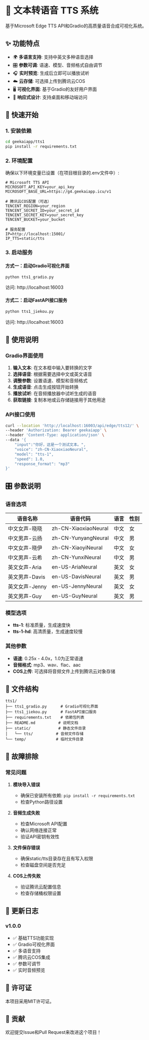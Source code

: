 # 🎵 文本转语音 TTS 系统

基于Microsoft Edge TTS API和Gradio的高质量语音合成可视化系统。

## ✨ 功能特点

- 🌍 **多语言支持**: 支持中英文多种语音选择
- 🎛️ **参数可调**: 语速、模型、音频格式自由调节
- 🎧 **实时预览**: 生成后立即可以播放试听
- ☁️ **云存储**: 可选择上传到腾讯云COS
- 🖥️ **可视化界面**: 基于Gradio的友好用户界面
- 📱 **响应式设计**: 支持桌面和移动端访问

## 🚀 快速开始

### 1. 安装依赖

```bash
cd geekaiapp/tts1
pip install -r requirements.txt
```

### 2. 环境配置

确保以下环境变量已设置（在项目根目录的.env文件中）:

```env
# Microsoft TTS API
MICROSOFT_API_KEY=your_api_key
MICROSOFT_BASE_URL=https://g4.geekaiapp.icu/v1

# 腾讯云COS配置（可选）
TENCENT_REGION=your_region
TENCENT_SECRET_ID=your_secret_id
TENCENT_SECRET_KEY=your_secret_key
TENCENT_BUCKET=your_bucket

# 服务配置
IP=http://localhost:15001/
IP_TTS=static/tts
```

### 3. 启动服务

#### 方式一：启动Gradio可视化界面

```bash
python tts1_gradio.py
```

访问: http://localhost:16003

#### 方式二：启动FastAPI接口服务

```bash
python tts1_jiekou.py
```

访问: http://localhost:16003

## 📖 使用说明

### Gradio界面使用

1. **输入文本**: 在文本框中输入要转换的文字
2. **选择语音**: 根据需要选择中文或英文语音
3. **调整参数**: 设置语速、模型和音频格式
4. **生成语音**: 点击生成按钮开始转换
5. **播放试听**: 在音频播放器中试听生成的语音
6. **获取链接**: 复制本地或云存储链接用于其他用途

### API接口使用

```bash
curl --location 'http://localhost:16003/api/edge/tts12/' \
--header 'Authorization: Bearer geekaiapp' \
--header 'Content-Type: application/json' \
--data '{
    "input":"你好，这是一个测试文本。",
    "voice": "zh-CN-XiaoxiaoNeural",
    "model": "tts-1",
    "speed": 1.0,
    "response_format": "mp3"
}'
```

## 🎛️ 参数说明

### 语音选项

| 语音名称 | 语音代码 | 语言 | 性别 |
|---------|---------|------|------|
| 中文女声-晓晓 | zh-CN-XiaoxiaoNeural | 中文 | 女 |
| 中文男声-云扬 | zh-CN-YunyangNeural | 中文 | 男 |
| 中文女声-晓伊 | zh-CN-XiaoyiNeural | 中文 | 女 |
| 中文男声-云希 | zh-CN-YunxiNeural | 中文 | 男 |
| 英文女声-Aria | en-US-AriaNeural | 英文 | 女 |
| 英文男声-Davis | en-US-DavisNeural | 英文 | 男 |
| 英文女声-Jenny | en-US-JennyNeural | 英文 | 女 |
| 英文男声-Guy | en-US-GuyNeural | 英文 | 男 |

### 模型选项

- **tts-1**: 标准质量，生成速度快
- **tts-1-hd**: 高清质量，生成速度较慢

### 其他参数

- **语速**: 0.25x - 4.0x，1.0为正常语速
- **音频格式**: mp3、wav、flac、aac
- **COS上传**: 可选择将音频文件上传到腾讯云对象存储

## 📁 文件结构

```
tts1/
├── tts1_gradio.py      # Gradio可视化界面
├── tts1_jiekou.py      # FastAPI接口服务
├── requirements.txt    # 依赖包列表
├── README.md          # 说明文档
├── static/            # 静态文件目录
│   └── tts/          # 音频文件存储
└── temp/             # 临时文件目录
```

## 🔧 故障排除

### 常见问题

1. **模块导入错误**
   - 确保已安装所有依赖: `pip install -r requirements.txt`
   - 检查Python路径设置

2. **音频生成失败**
   - 检查Microsoft API配置
   - 确认网络连接正常
   - 验证API密钥有效性

3. **文件保存错误**
   - 确保static/tts目录存在且有写入权限
   - 检查磁盘空间是否充足

4. **COS上传失败**
   - 验证腾讯云配置信息
   - 检查存储桶权限设置

## 📝 更新日志

### v1.0.0
- ✅ 基础TTS功能实现
- ✅ Gradio可视化界面
- ✅ 多语音支持
- ✅ 腾讯云COS集成
- ✅ 参数可调节
- ✅ 实时音频预览

## 📄 许可证

本项目采用MIT许可证。

## 🤝 贡献

欢迎提交Issue和Pull Request来改进这个项目！